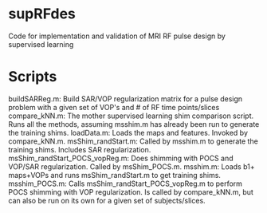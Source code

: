 # supRFdes
Code for implementation and validation of MRI RF pulse design by supervised learning

# Scripts
buildSARReg.m: Build SAR/VOP regularization matrix for a pulse design problem with a given set of VOP's and # of RF time points/slices
compare_kNN.m: The mother supervised learning shim comparison script. Runs all the methods, assuming msshim.m has already been run to generate the training shims.
loadData.m: Loads the maps and features. Invoked by compare_kNN.m.
msShim_randStart.m: Called by msshim.m to generate the training shims. Includes SAR regularization.
msShim_randStart_POCS_vopReg.m: Does shimming with POCS and VOP/SAR regularization. Called by msShim_POCS.m.
msshim.m: Loads b1+ maps+VOPs and runs msShim_randStart.m to get training shims. 
msshim_POCS.m: Calls msShim_randStart_POCS_vopReg.m to perform POCS shimming with VOP regularization. Is called by compare_kNN.m, but can also be run on its own for a given set of subjects/slices.
